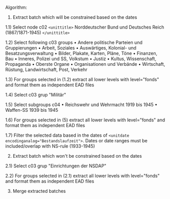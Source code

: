 Algorithm:

1) Extract batch which will be constrained based on the dates

1.1) Select node c02 ```<unittitle>``` Norddeutscher Bund und Deutsches Reich (1867/1871-1945) ```</unittitle>```

1.2) Select following c03 groups
• Andere politische Parteien und Gruppierungen
• Arbeit, Soziales
• Auswärtiges, Kolonial- und Besatzungsverwaltung
• Bilder, Plakate, Karten, Pläne, Töne
• Finanzen, Bau
• Inneres, Polizei und SS, Volkstum
• Justiz
• Kultus, Wissenschaft, Propaganda
• Oberste Organe
• Organisationen und Verbände
• Wirtschaft, Rüstung, Landwirtschaft, Post, Verkehr

1.3) For groups selected in (1.2) extract all lower levels with level="fonds" and format them as independent EAD files

1.4) Select c03 grup "Militär"

1.5) Select subgroups c04
• Reichswehr und Wehrmacht 1919 bis 1945
• Waffen-SS 1939 bis 1945

1.6) For groups selected in (5) extract all lower levels with level="fonds" and format them as independent EAD files

1.7) Filter the selected data based in the dates of  ```<unitdate encodinganalog="Bestandslaufzeit">```. Dates or date ranges must be included/overlap with NS-rule (1933-1945)

2) Extract batch which won't be constrained based on the dates

2.1) Select c03 grup "Einrichtungen der NSDAP"

2.2) For groups selected in (2.1) extract all lower levels with level="fonds" and format them as independent EAD files

3) Merge extracted batches
